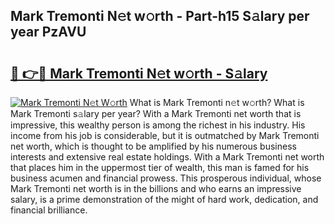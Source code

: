 ## Mark Tremonti N𝚎t w𝚘rth - Part-h15 S𝚊lary per year PzAVU

# <h2><a href="http://gc459y.nevu.top/?p=Mark+Tremonti">🔗 👉🔴 Mark Tremonti N𝚎t w𝚘rth - S𝚊lary</a></h2>

[![Mark Tremonti N𝚎t W𝚘rth](https://i.imgur.com/Oavwk0R.jpeg)](http://gc459y.nevu.top/?p=Mark+Tremonti)
What is Mark Tremonti n𝚎t w𝚘rth? What is Mark Tremonti s𝚊lary per year?
With a Mark Tremonti net worth that is impressive, this wealthy person is among the richest in his industry. His income from his job is considerable, but it is outmatched by Mark Tremonti net worth, which is thought to be amplified by his numerous business interests and extensive real estate holdings. With a Mark Tremonti net worth that places him in the uppermost tier of wealth, this man is famed for his business acumen and financial prowess. This prosperous individual, whose Mark Tremonti net worth is in the billions and who earns an impressive salary, is a prime demonstration of the might of hard work, dedication, and financial brilliance.
